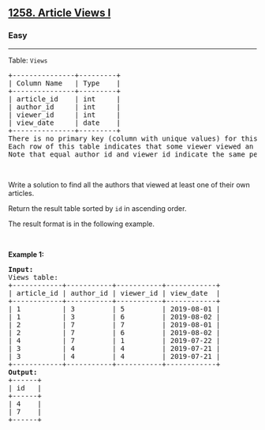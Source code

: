 <h2><a href="https://leetcode.com/problems/article-views-i">1258. Article Views I</a></h2><h3>Easy</h3><hr><p>Table: <code>Views</code></p>

<pre>
+---------------+---------+
| Column Name   | Type    |
+---------------+---------+
| article_id    | int     |
| author_id     | int     |
| viewer_id     | int     |
| view_date     | date    |
+---------------+---------+
There is no primary key (column with unique values) for this table, the table may have duplicate rows.
Each row of this table indicates that some viewer viewed an article (written by some author) on some date. 
Note that equal author_id and viewer_id indicate the same person.
</pre>

<p>&nbsp;</p>

<p>Write a solution to find all the authors that viewed at least one of their own articles.</p>

<p>Return the result table sorted by <code>id</code> in ascending order.</p>

<p>The result format is in the following example.</p>

<p>&nbsp;</p>
<p><strong class="example">Example 1:</strong></p>

<pre>
<strong>Input:</strong> 
Views table:
+------------+-----------+-----------+------------+
| article_id | author_id | viewer_id | view_date  |
+------------+-----------+-----------+------------+
| 1          | 3         | 5         | 2019-08-01 |
| 1          | 3         | 6         | 2019-08-02 |
| 2          | 7         | 7         | 2019-08-01 |
| 2          | 7         | 6         | 2019-08-02 |
| 4          | 7         | 1         | 2019-07-22 |
| 3          | 4         | 4         | 2019-07-21 |
| 3          | 4         | 4         | 2019-07-21 |
+------------+-----------+-----------+------------+
<strong>Output:</strong> 
+------+
| id   |
+------+
| 4    |
| 7    |
+------+
</pre>
